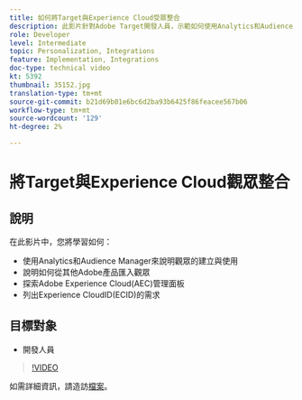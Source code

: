 ```yaml
---
title: 如何將Target與Experience Cloud受眾整合
description: 此影片針對Adobe Target開發人員，示範如何使用Analytics和Audience Manager建立受眾。 觀看此影片的開發人員可匯入其他Adobe產品的觀眾、熟悉Adobe Experience Cloud(AEC)管理面板，並列出Experience CloudID(ECID)的需求。
role: Developer
level: Intermediate
topic: Personalization, Integrations
feature: Implementation, Integrations
doc-type: technical video
kt: 5392
thumbnail: 35152.jpg
translation-type: tm+mt
source-git-commit: b21d69b01e6bc6d2ba93b6425f86feacee567b06
workflow-type: tm+mt
source-wordcount: '129'
ht-degree: 2%

---
```



# 將Target與Experience Cloud觀眾整合

## 說明

在此影片中，您將學習如何：

* 使用Analytics和Audience Manager來說明觀眾的建立與使用
* 說明如何從其他Adobe產品匯入觀眾
* 探索Adobe Experience Cloud(AEC)管理面板
* 列出Experience CloudID(ECID)的需求

## 目標對象

* 開發人員

>[!VIDEO](https://video.tv.adobe.com/v/35152/?quality=12)

如需詳細資訊，請造訪[檔案](https://docs.adobe.com/content/help/en/target/using/integrate/mmp.html)。
